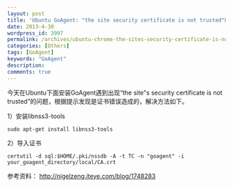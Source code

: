 ```yaml
---
layout: post
title: 'Ubuntu GoAgent: "the site security certificate is not trusted"解决办法'
date: 2013-4-30
wordpress_id: 3997
permalink: /archives/ubuntu-chrome-the-sites-security-certificate-is-not-trusted.html
categories: [Others]
tags: [GoAgent]
keywords: "GoAgent"
description: 
comments: true
---
```


今天在Ubuntu下面安装GoAgent遇到出现“the site"s security certificate is not trusted”的问题，根据提示发现是证书错误造成的，解决方法如下。

1）安装libnss3-tools

```
sudo apt-get install libnss3-tools
```

2）导入证书

```
certutil -d sql:$HOME/.pki/nssdb -A -t TC -n "goagent" -i your_goagent_directory/local/CA.crt
```

参考资料：
<http://nigelzeng.iteye.com/blog/1748283>

